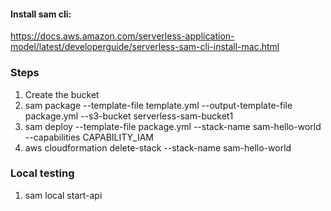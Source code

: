 
#### Install sam cli:
https://docs.aws.amazon.com/serverless-application-model/latest/developerguide/serverless-sam-cli-install-mac.html

### Steps

1. Create the bucket
2. sam package   --template-file template.yml   --output-template-file package.yml   --s3-bucket serverless-sam-bucket1
3. sam deploy   --template-file package.yml   --stack-name sam-hello-world   --capabilities CAPABILITY_IAM
4. aws cloudformation delete-stack --stack-name sam-hello-world

### Local testing

1. sam local start-api